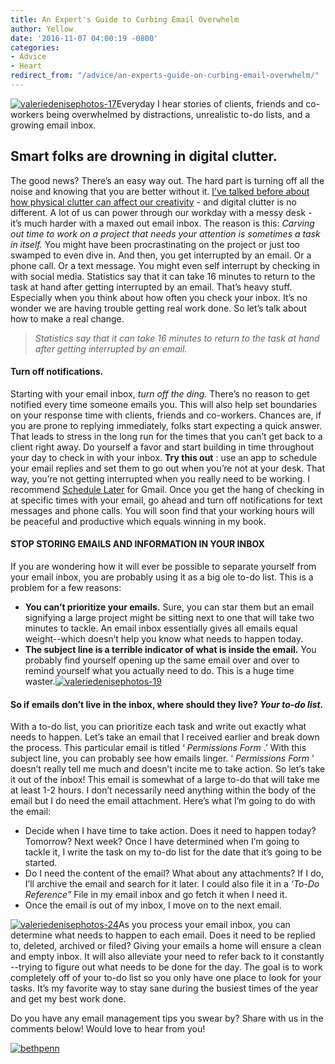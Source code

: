 ```yaml
---
title: An Expert's Guide to Curbing Email Overwhelm
author: Yellow
date: '2016-11-07 04:00:19 -0800'
categories:
- Advice
- Heart
redirect_from: "/advice/an-experts-guide-on-curbing-email-overwhelm/"
---
```


[![valeriedenisephotos-17](https://yellow-blog-images.imgix.net/2016/10/ValerieDenisePhotos-171.jpg)](https://yellow-blog-images.imgix.net/2016/10/ValerieDenisePhotos-171.jpg)Everyday I hear stories of clients, friends and co-workers being overwhelmed by distractions, unrealistic to-do lists, and a growing email inbox.

## **Smart folks are drowning in digital clutter.**

The good news? There’s an easy way out. The hard part is turning off all the noise and knowing that you are better without it. [I’ve talked before about how physical clutter can affect our creativity](http://yellowconference.com/?s=beth) - and digital clutter is no different. A lot of us can power through our workday with a messy desk - it’s much harder with a maxed out email inbox. The reason is this: _Carving out time to work on a project that needs your attention is sometimes a task in itself._ You might have been procrastinating on the project or just too swamped to even dive in. And then, you get interrupted by an email. Or a phone call. Or a text message. You might even self interrupt by checking in with social media. Statistics say that it can take 16 minutes to return to the task at hand after getting interrupted by an email. That’s heavy stuff. Especially when you think about how often you check your inbox. It’s no wonder we are having trouble getting real work done. So let’s talk about how to make a real change.

> _Statistics say that it can take 16 minutes to return to the task at hand after getting interrupted by an email._

#### **Turn off notifications.**

Starting with your email inbox, _turn off the ding._ There’s no reason to get notified every time someone emails you. This will also help set boundaries on your response time with clients, friends and co-workers. Chances are, if you are prone to replying immediately, folks start expecting a quick answer. That leads to stress in the long run for the times that you can’t get back to a client right away. Do yourself a favor and start building in time throughout your day to check in with your inbox. **Try this out** : use an app to schedule your email replies and set them to go out when you’re not at your desk. That way, you’re not getting interrupted when you really need to be working. I recommend [Schedule Later](https://www.streak.com/send-later-scheduled-gmail) for Gmail. Once you get the hang of checking in at specific times with your email, go ahead and turn off notifications for text messages and phone calls. You will soon find that your working hours will be peaceful and productive which equals winning in my book.

#### STOP STORING EMAILS AND INFORMATION IN YOUR INBOX

If you are wondering how it will ever be possible to separate yourself from your email inbox, you are probably using it as a big ole to-do list. This is a problem for a few reasons:

*   **You can’t prioritize your emails.** Sure, you can star them but an email signifying a large project might be sitting next to one that will take two minutes to tackle. An email inbox essentially gives all emails equal weight--which doesn’t help you know what needs to happen today.
*   **The subject line is a terrible indicator of what is inside the email.** You probably find yourself opening up the same email over and over to remind yourself what you actually need to do. This is a huge time waster.[![valeriedenisephotos-19](https://yellow-blog-images.imgix.net/2016/10/ValerieDenisePhotos-19.jpg)](https://yellow-blog-images.imgix.net/2016/10/ValerieDenisePhotos-19.jpg)

#### **So if emails don’t live in the inbox, where should they live?** _Your to-do list._

With a to-do list, you can prioritize each task and write out exactly what needs to happen. Let’s take an email that I received earlier and break down the process. This particular email is titled ‘ _Permissions Form_ .’ With this subject line, you can probably see how emails linger. ‘ _Permissions Form_ ’ doesn’t really tell me much and doesn’t incite me to take action. So let’s take it out of the inbox! This email is somewhat of a large to-do that will take me at least 1-2 hours. I don’t necessarily need anything within the body of the email but I do need the email attachment. Here’s what I’m going to do with the email:

*   Decide when I have time to take action. Does it need to happen today? Tomorrow? Next week? Once I have determined when I’m going to tackle it, I write the task on my to-do list for the date that it’s going to be started.
*   Do I need the content of the email? What about any attachments? If I do, I’ll archive the email and search for it later. I could also file it in a _‘To-Do Reference"_ File in my email inbox and go fetch it when I need it.
*   Once the email is out of my inbox, I move on to the next email.

[![valeriedenisephotos-24](https://yellow-blog-images.imgix.net/2016/10/ValerieDenisePhotos-241.jpg)](https://yellow-blog-images.imgix.net/2016/10/ValerieDenisePhotos-241.jpg)As you process your email inbox, you can determine what needs to happen to each email. Does it need to be replied to, deleted, archived or filed? Giving your emails a home will ensure a clean and empty inbox. It will also alleviate your need to refer back to it constantly --trying to figure out what needs to be done for the day. The goal is to work completely off of your to-do list so you only have one place to look for your tasks. It’s my favorite way to stay sane during the busiest times of the year and get my best work done.  

Do you have any email management tips you swear by? Share with us in the comments below! Would love to hear from you!

[![bethpenn](https://yellow-blog-images.imgix.net/2016/10/BethPenn.jpg)](http://bneatobar.com/)
